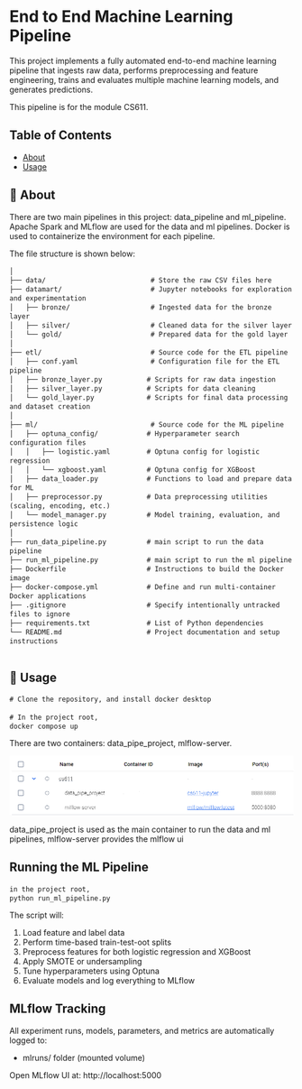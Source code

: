 
# End to End Machine Learning Pipeline
This project implements a fully automated end-to-end machine learning pipeline that ingests raw data, performs preprocessing and feature engineering, trains and evaluates multiple machine learning models, and generates predictions. 

This pipeline is for the module CS611.

## Table of Contents
- [About](#-about)
- [Usage](#-how-to-build)

## 🚀 About
There are two main pipelines in this project: data_pipeline and ml_pipeline. Apache Spark and MLflow are used for the data and ml pipelines. Docker is used to containerize the environment for each pipeline. 

The file structure is shown below:
```
│
├── data/                          # Store the raw CSV files here
├── datamart/                      # Jupyter notebooks for exploration and experimentation
│   ├── bronze/                    # Ingested data for the bronze layer 
│   ├── silver/                    # Cleaned data for the silver layer
│   └── gold/                      # Prepared data for the gold layer
│
├── etl/                           # Source code for the ETL pipeline
│   ├── conf.yaml                  # Configuration file for the ETL pipeline
│   ├── bronze_layer.py           # Scripts for raw data ingestion 
│   ├── silver_layer.py           # Scripts for data cleaning
│   └── gold_layer.py             # Scripts for final data processing and dataset creation
│
├── ml/                            # Source code for the ML pipeline
│   ├── optuna_config/            # Hyperparameter search configuration files
│   │   ├── logistic.yaml         # Optuna config for logistic regression
│   │   └── xgboost.yaml          # Optuna config for XGBoost
│   ├── data_loader.py            # Functions to load and prepare data for ML
│   ├── preprocessor.py           # Data preprocessing utilities (scaling, encoding, etc.)
│   └── model_manager.py          # Model training, evaluation, and persistence logic
│
├── run_data_pipeline.py          # main script to run the data pipeline
├── run_ml_pipeline.py            # main script to run the ml pipeline
├── Dockerfile                    # Instructions to build the Docker image
├── docker-compose.yml            # Define and run multi-container Docker applications
├── .gitignore                    # Specify intentionally untracked files to ignore
├── requirements.txt              # List of Python dependencies
└── README.md                     # Project documentation and setup instructions


```

## 📝 Usage


```
# Clone the repository, and install docker desktop

# In the project root, 
docker compose up

```

There are two containers: data_pipe_project, mlflow-server.

![Docker](assets/docker.png)

data_pipe_project is used as the main container to run the data and ml pipelines, mlflow-server provides the mlflow ui

## Running the ML Pipeline

```
in the project root, 
python run_ml_pipeline.py

```
The script will:
1. Load feature and label data
2. Perform time-based train-test-oot splits
3. Preprocess features for both logistic regression and XGBoost
4. Apply SMOTE or undersampling
5. Tune hyperparameters using Optuna
6. Evaluate models and log everything to MLflow

## MLflow Tracking
All experiment runs, models, parameters, and metrics are automatically logged to:
- mlruns/ folder (mounted volume)

Open MLflow UI at: http://localhost:5000

